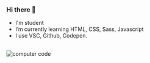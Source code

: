 ### Hi there 👋

-  I'm student
-  I’m currently learning HTML, CSS, Sass, Javascript
-  I use VSC, Github, Codepen.

<br>
<img src="https://unsplash.com/photos/fhAfLtHToCs" alt="computer code" />
